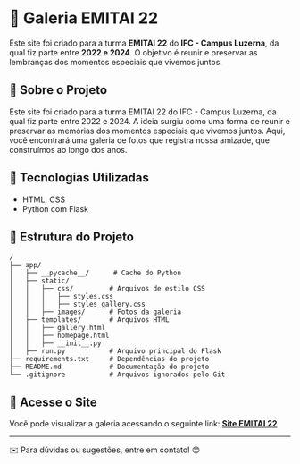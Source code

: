# 📸 Galeria EMITAI 22

Este site foi criado para a turma **EMITAI 22** do **IFC - Campus Luzerna**, da qual fiz parte entre **2022 e 2024**. O objetivo é reunir e preservar as lembranças dos momentos especiais que vivemos juntos.

## 🔹 Sobre o Projeto
Este site foi criado para a turma EMITAI 22 do IFC - Campus Luzerna, da qual fiz parte entre 2022 e 2024. A ideia surgiu como uma forma de reunir e preservar as memórias dos momentos especiais que vivemos juntos. Aqui, você encontrará uma galeria de fotos que registra nossa amizade, que construímos ao longo dos anos.

## 🚀 Tecnologias Utilizadas
- HTML, CSS
- Python com Flask

## 📂 Estrutura do Projeto
```
/
├── app/
│   ├── __pycache__/      # Cache do Python
│   ├── static/
│   │   ├── css/         # Arquivos de estilo CSS
│   │   │   ├── styles.css
│   │   │   ├── styles_gallery.css
│   │   ├── images/      # Fotos da galeria
│   ├── templates/       # Arquivos HTML
│   │   ├── gallery.html
│   │   ├── homepage.html
│   │   ├── __init__.py
│   ├── run.py           # Arquivo principal do Flask
├── requirements.txt     # Dependências do projeto
├── README.md            # Documentação do projeto
└── .gitignore           # Arquivos ignorados pelo Git
```
## 📌 Acesse o Site
Você pode visualizar a galeria acessando o seguinte link: [**Site EMITAI 22**](https://siteemitai22.netlify.app/)

---
✉️ Para dúvidas ou sugestões, entre em contato! 😊

